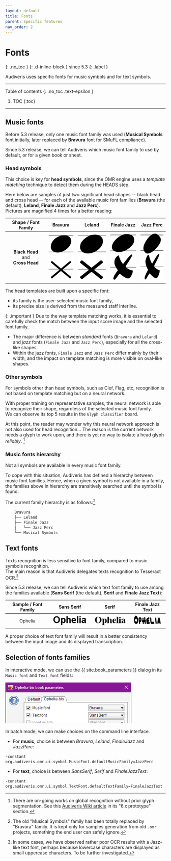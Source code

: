 ```yaml
---
layout: default
title: Fonts
parent: Specific features
nav_order: 2
---
```

# Fonts
{: .no_toc }
{: .d-inline-block }
since 5.3
{: .label }

Audiveris uses specific fonts for music symbols and for text symbols.

---
Table of contents
{: .no_toc .text-epsilon }
1. TOC
{:toc}
---

## Music fonts

Before 5.3 release, only one music font family was used (**Musical Symbols** font initially,
later replaced by **Bravura** font for SMuFL compliance).

Since 5.3 release, we can tell Audiveris which music font family to use by default,
or for a given book or sheet.

### Head symbols

This choice is key for **head symbols**, since the OMR engine uses a *template matching* technique to
detect them during the HEADS step.

Here below are samples of just two significant head shapes -- black head and cross head --
for each of the available music font families
(**Bravura** (the default), **Leland**, **Finale Jazz** and **Jazz Perc**).  
Pictures are magnified 4 times for a better reading:

| Shape / Font Family | Bravura | Leland | Finale Jazz | Jazz Perc |
| :---:|  :---:|  :---:|  :---:|  :---:|
| **Black Head** <br> and <br> **Cross Head**  | ![](../../assets/images/heads_bravura.png)| ![](../../assets/images/heads_leland.png)| ![](../../assets/images/heads_finale_jazz.png)| ![](../../assets/images/heads_jazz_perc.png)|

The head templates are built upon a specific font:
- its family is the user-selected music font family,
- its precise size is derived from the measured staff interline.

{: .important }
Due to the way template matching works, it is essential to carefully check the match
between the input score image and the selected font family.
- The major difference is between _standard_ fonts (`Bravura` and `Leland`) and _jazz_ fonts
(`Finale Jazz` and `Jazz Perc`), especially for all the cross-like shapes.
- Within the jazz fonts, `Finale Jazz` and `Jazz Perc` differ mainly by their width,
and the impact on template matching is more visible on oval-like shapes.

### Other symbols

For symbols other than head symbols, such as Clef, Flag, etc,
recognition is not based on template matching but on a neural network.

With proper training on representative samples, the neural network is able to recognize their shape,
regardless of the selected music font family.  
We can observe its top 5 results in the ``Glyph Classifier`` board.

At this point, the reader may wonder why this neural network approach is not also used for head recognition...
The reason is the current network needs a glyph to work upon, and there is yet no way to isolate
a head glyph *reliably*.
[^prototype]

### Music fonts hierarchy

Not all symbols are available in every music font family.

To cope with this situation, Audiveris has defined a hierarchy between music font families.
Hence, when a given symbol is not available in a family, the families above in hierarchy are 
transitively searched until the symbol is found.

The current family hierarchy is as follows:[^musical_symbols]

```
    Bravura
    ├── Leland
    ├── Finale Jazz
    │   └── Jazz Perc
    └── Musical Symbols
```

## Text fonts

Texts recognition is less sensitive to font family, compared to music symbols recognition.  
The main reason is that Audiveris delegates texts recognition to Tesseract OCR.[^ocr_font]

Since 5.3 release, we can tell Audiveris which text font family to use among the families available
(**Sans Serif** (the default), **Serif** and **Finale Jazz Text**):

| Sample / Font Family | Sans Serif | Serif | Finale Jazz Text |
| :---: | :---: | :---: | :---: |
| Ophelia |![](../../assets/images/font_sans_serif.png)|![](../../assets/images/font_serif.png)|![](../../assets/images/font_finale_jazz_text.png)|

A proper choice of text font family will result in a better consistency between the input image
and its displayed transcription.

## Selection of fonts families

In interactive mode, we can use the {{ site.book_parameters }} dialog in its ``Music font``
and ``Text font`` fields:

![](../../assets/images/fonts_selection.png)

In batch mode, we can make choices on the command line interface.

- For **music**, choice is between *Bravura*, *Leland*, *FinaleJazz* and *JazzPerc*:  
```
-constant org.audiveris.omr.ui.symbol.MusicFont.defaultMusicFamily=JazzPerc
```

- For **text**, choice is between *SansSerif*, *Serif* and *FinaleJazzText*:  
```
-constant org.audiveris.omr.ui.symbol.TextFont.defaultTextFamily=FinaleJazzText
```

[^musical_symbols]: The old "Musical Symbols" family has been totally replaced by "Bravura" family. It is kept only for samples generation from old ``.omr`` projects, something the end user can safely ignore.

[^ocr_font]: In some cases, we have observed rather poor OCR results with a Jazz-like text font, perhaps because lowercase characters are displayed as small uppercase characters. To be further investigated.

[^prototype]: There are on-going works on global recognition without prior glyph segmentation. See this [Audiveris Wiki article](https://github.com/Audiveris/audiveris/wiki) in its "6.x prototype" section.
